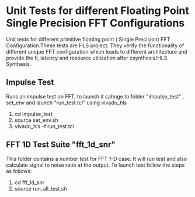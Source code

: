 # Unit Tests for different Floating Point Single Precision FFT Configurations
Unit tests for different primitive floating point ( Single Precision) FFT Configuration.These tests are HLS project. They verify the functionality of different unique FFT configuration which leads to different architecture and provide the II, latency and resource utilization after csynthesis/HLS Synthesis.
## Impulse Test
Runs an impulse test on FFT, to launch it cahnge to folder "impulse_test" , set_env and launch  "run_test.tcl" using vivado_hls
1. cd impulse_test
2. source set_env.sh
3. vivado_hls -f run_test.tcl
## FFT 1D Test Suite "fft_1d_snr"
This folder contains a number test for FFT 1-D case. It will run test and also calculate signal to noise ratio at the output. To launch test follow the steps as follows:
1. cd fft_1d_snr
2. source run_all_test.sh
